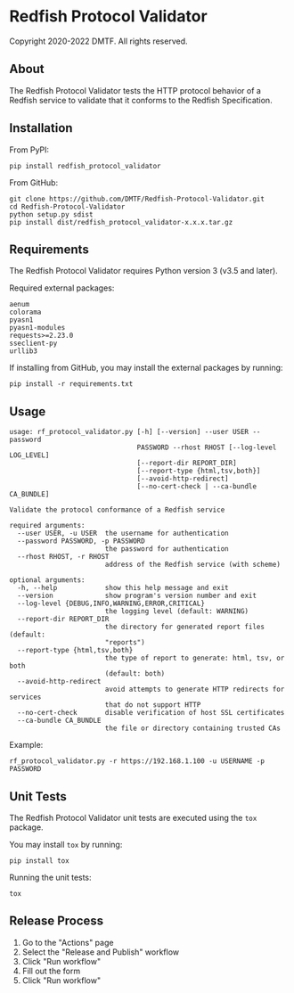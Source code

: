 # Redfish Protocol Validator

Copyright 2020-2022 DMTF. All rights reserved.

## About

The Redfish Protocol Validator tests the HTTP protocol behavior of a Redfish service to validate that it conforms to the Redfish Specification.

## Installation

From PyPI:

    pip install redfish_protocol_validator

From GitHub:

    git clone https://github.com/DMTF/Redfish-Protocol-Validator.git
    cd Redfish-Protocol-Validator
    python setup.py sdist
    pip install dist/redfish_protocol_validator-x.x.x.tar.gz

## Requirements

The Redfish Protocol Validator requires Python version 3 (v3.5 and later).

Required external packages:

```
aenum
colorama
pyasn1
pyasn1-modules
requests>=2.23.0
sseclient-py
urllib3
```

If installing from GitHub, you may install the external packages by running:

    pip install -r requirements.txt

## Usage

```
usage: rf_protocol_validator.py [-h] [--version] --user USER --password
                                PASSWORD --rhost RHOST [--log-level LOG_LEVEL]
                                [--report-dir REPORT_DIR]
                                [--report-type {html,tsv,both}]
                                [--avoid-http-redirect]
                                [--no-cert-check | --ca-bundle CA_BUNDLE]

Validate the protocol conformance of a Redfish service

required arguments:
  --user USER, -u USER  the username for authentication
  --password PASSWORD, -p PASSWORD
                        the password for authentication
  --rhost RHOST, -r RHOST
                        address of the Redfish service (with scheme)

optional arguments:
  -h, --help            show this help message and exit
  --version             show program's version number and exit
  --log-level {DEBUG,INFO,WARNING,ERROR,CRITICAL}
                        the logging level (default: WARNING)
  --report-dir REPORT_DIR
                        the directory for generated report files (default:
                        "reports")
  --report-type {html,tsv,both}
                        the type of report to generate: html, tsv, or both
                        (default: both)
  --avoid-http-redirect
                        avoid attempts to generate HTTP redirects for services
                        that do not support HTTP
  --no-cert-check       disable verification of host SSL certificates
  --ca-bundle CA_BUNDLE
                        the file or directory containing trusted CAs
```

Example:

    rf_protocol_validator.py -r https://192.168.1.100 -u USERNAME -p PASSWORD

## Unit Tests

The Redfish Protocol Validator unit tests are executed using the `tox` package.

You may install `tox` by running:

    pip install tox

Running the unit tests:

    tox

## Release Process

1. Go to the "Actions" page
2. Select the "Release and Publish" workflow
3. Click "Run workflow"
4. Fill out the form
5. Click "Run workflow"
